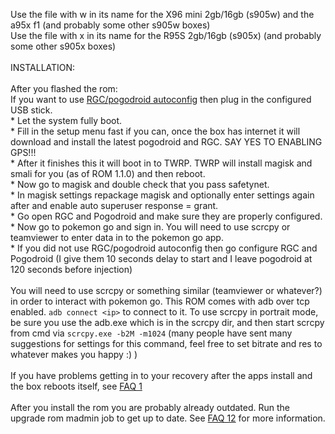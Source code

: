 Use the file with w in its name for the X96 mini 2gb/16gb (s905w) and the a95x f1 (and probably some other s905w boxes)
<br>
Use the file with x in its name for the R95S 2gb/16gb (s905x) (and probably some other s905x boxes)
<br><br>INSTALLATION:
<br>
<br>After you flashed the rom:
<br> If you want to use [RGC/pogodroid autoconfig](https://github.com/Map-A-Droid/MAD-ATV/blob/master/README_autoconfig.md) then plug in the configured USB stick.
<br>* Let the system fully boot.
<br>* Fill in the setup menu fast if you can, once the box has internet it will download and install the latest pogodroid and RGC. SAY YES TO ENABLING GPS!!!
<br>* After it finishes this it will boot in to TWRP. TWRP will install magisk and smali for you (as of ROM 1.1.0) and then reboot.
<br>* Now go to magisk and double check that you pass safetynet.
<br>* In magisk settings repackage magisk and optionally enter settings again after and enable auto superuser response = grant.
<br>* Go open RGC and Pogodroid and make sure they are properly configured.
<br>* Now go to pokemon go and sign in. You will need to use scrcpy or teamviewer to enter data in to the pokemon go app.
<br>* If you did not use RGC/pogodroid autoconfig then go configure RGC and Pogodroid (I give them 10 seconds delay to start and I leave pogodroid at 120 seconds before injection)
<br>
<br>You will need to use scrcpy or something similar (teamviewer or whatever?) in order to interact with pokemon go. This ROM comes with adb over tcp enabled. `adb connect <ip>` to connect to it. To use scrcpy in portrait mode, be sure you use the adb.exe which is in the scrcpy dir, and then start scrcpy from cmd via `scrcpy.exe -b2M -m1024` (many people have sent many suggestions for settings for this command, feel free to set bitrate and res to whatever makes you happy :) )
<br>
<br> If you have problems getting in to your recovery after the apps install and the box reboots itself, see [FAQ 1](https://github.com/Map-A-Droid/MAD-ATV/blob/master/FAQ.md#question-1--after-i-flash-the-rom-and-it-installs-the-apps-and-then-reboots-itself-it-does-not-boot-to-the-recovery-can-you-help)
<br><br> After you install the rom you are probably already outdated. Run the upgrade rom madmin job to get up to date. See [FAQ 12](https://github.com/Map-A-Droid/MAD-ATV/blob/master/FAQ.md#question-12--how-do-i-use-mad-atv-madmin-jobs) for more information.
